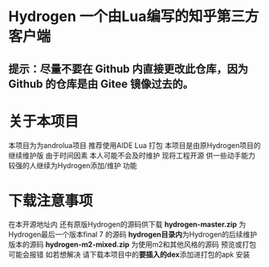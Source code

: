 # Hydrogen 一个由Lua编写的知乎第三方客户端

## 提示：尽量不要在 Github 内直接更改此仓库，因为 Github 的仓库是由 Gitee 镜像过去的。

# 关于本项目
本项目为为androlua项目 推荐使用AIDE Lua 打包
本项目是由原Hydrogen项目的继续维护版 由于时间因素 本人可能不会及时维护 现将工程开源 供一些动手能力较强的人继续为Hydrogen添加/维护 功能

# 下载注意事项
在本开源地址内 还有原版Hydrogen的源码供下载 **hydrogen-master.zip** 为Hydrogen最后一个版本final 7 的源码  **hydrogen目录内**为Hydrogen的后续维护版本的源码
**hydrogen-m2-mixed.zip** 为使用m2和其他风格的源码
预览或打包可能会报错 如若想解决 请下载本项目中的**要插入的dex**添加进打包的apk 安装